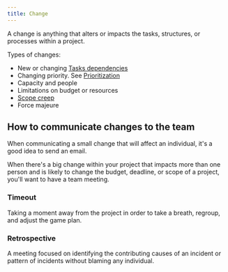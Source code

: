 ```yaml
---
title: Change
---
```

A change is anything that alters or impacts the tasks, structures, or processes within a project.

Types of changes:
- New or changing [Tasks dependencies](project-planning/estimations/tasks-dependencies.md)
- Changing priority. See [Prioritization](foundations-of-project-management/actors/project-manager/prioritization.md)
- Capacity and people
- Limitations on budget or resources
- [Scope creep](project-initiation/scope/scope-creep.md)
- Force majeure

## How to communicate changes to the team
When communicating a small change that will affect an individual, it's a good idea to send an email. 

When there's a big change within your project that impacts more than one person and is likely to change the budget, deadline, or scope of a project, you'll want to have a team meeting. 

### Timeout
Taking a moment away from the project in order to take a breath, regroup, and adjust the game plan. 

### Retrospective
A meeting focused on identifying the contributing causes of an incident or pattern of incidents without blaming any individual. 